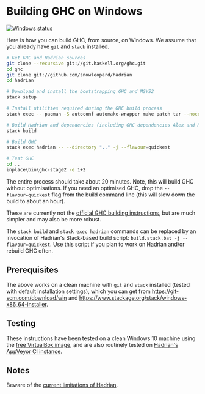 # Building GHC on Windows

[![Windows status](https://img.shields.io/appveyor/ci/snowleopard/hadrian/master.svg?label=Windows)](https://ci.appveyor.com/project/snowleopard/hadrian)

Here is how you can build GHC, from source, on Windows. We assume that you
already have `git` and `stack` installed.

```sh
# Get GHC and Hadrian sources
git clone --recursive git://git.haskell.org/ghc.git
cd ghc
git clone git://github.com/snowleopard/hadrian
cd hadrian

# Download and install the bootstrapping GHC and MSYS2
stack setup

# Install utilities required during the GHC build process
stack exec -- pacman -S autoconf automake-wrapper make patch tar --noconfirm

# Build Hadrian and dependencies (including GHC dependencies Alex and Happy)
stack build

# Build GHC
stack exec hadrian -- --directory ".." -j --flavour=quickest

# Test GHC
cd ..
inplace\bin\ghc-stage2 -e 1+2
```	

The entire process should take about 20 minutes. Note, this will build GHC without
optimisations. If you need an optimised GHC, drop the `--flavour=quickest` flag from
the build command line (this will slow down the build to about an hour).

These are currently not the
[official GHC building instructions](https://ghc.haskell.org/trac/ghc/wiki/Building/Preparation/Windows),
but are much simpler and may also be more robust.

The `stack build` and `stack exec hadrian` commands can be replaced by an invocation
of Hadrian's Stack-based build script: `build.stack.bat -j --flavour=quickest`. Use this
script if you plan to work on Hadrian and/or rebuild GHC often.

## Prerequisites

The above works on a clean machine with `git` and `stack` installed (tested with default
installation settings), which you can get from https://git-scm.com/download/win and
https://www.stackage.org/stack/windows-x86_64-installer. 

## Testing

These instructions have been tested on a clean Windows 10 machine using the
[free VirtualBox image](https://dev.windows.com/en-us/microsoft-edge/tools/vms/windows/),
and are also routinely tested on
[Hadrian's AppVeyor CI instance](https://ci.appveyor.com/project/snowleopard/hadrian/history). 

## Notes

Beware of the [current limitations of Hadrian](https://github.com/snowleopard/hadrian#current-limitations).

